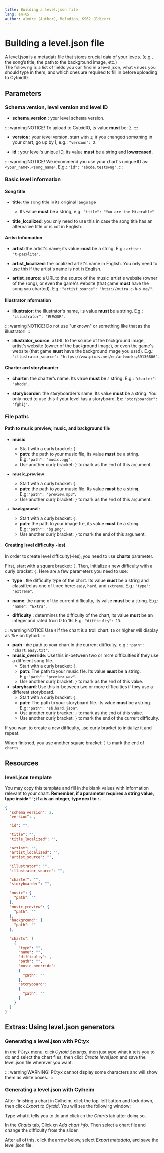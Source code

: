```yaml
---
title: Building a level.json file
lang: en-US
author: alxdre (Author), Melodion, KS62 (Editor)
---
```


# Building a level.json file

A level.json is a metadata file that stores crucial data of your levels. (e.g., the song’s title, the path to the background image, etc.)  
The following is a list of fields you can find in a level.json, what values you should type in them, and which ones are required to fill in before uploading to CytoidIO.

## Parameters

### Schema version, level version and level ID

- **schema_version** <Badge text="required" type="error"/>: your level schema version.

::: warning NOTICE!
To upload to CytoidIO, ts value **must** be: `2`.
::::

- **version** <Badge text="required" type="error"/>: your level version, start with `1`; if you changed something in your chart, go up by 1, e.g.: `"version": 2`.

- **id** <Badge text="required" type="error"/>: your level's unique ID, its value **must** be a string and **lowercased**.

::: warning NOTICE!
We recommend you use your chart's unique ID as: `<your_name>.<song_name>`. E.g.: `"id": "abcde.testsong"`.
:::

### Basic level information

#### Song title

- **title**: the song title in its original language
  - Its value **must** be a string, e.g.: `"title": "You are the Miserable"`

- **title_localized**: you only need to use this in case the song title has an alternative title or is not in English.

#### Artist information

- **artist**: the artist's name; its value **must** be a string. E.g.: `artist: "t+pazolite"`.

- **artist_localized**: the localized artist's name in English. You only need to use this if the artist's name is not in English.

- **artist_source**: a URL to the source of the music, artist's website (owner of the song), or even the game's website (that game **must** have the song you charted). E.g.: `"artist_source": "http://mutra.c-h-s.me/"`.

#### Illustrator information

- **illustrator**: the illustrator's name, Its value **must** be a string. E.g.: `"illustrator": "白祈QSR"`.

::: warning NOTICE!
Do not use "unknown" or something like that as the illustrator!
:::

- **illustrator_source**: a URL to the source of the background image, artist's website (owner of the background image), or even the game's website (that game **must** have the background image you used). E.g.: `"illustrator_source": "https://www.pixiv.net/en/artworks/69136806"`.

#### Charter and storyboarder

- **charter**: the charter's name. Its value **must** be a string. E.g.: `"charter": "abcde"`.

- **storyboarder**: the storyboarder's name. Its value **must** be a string. You only need to use this if your level has a storyboard. Ex: `"storyboarder": "fghij"`.

### File paths

#### Path to music preview, music, and background file

- **music** <Badge text="required" type="error"/>:
  - Start with a curly bracket: `{`.
  - **path**: the path to your music file, its value **must** be a string. E.g.:`"path": "music.ogg"`.
  - Use another curly bracket: `}` to mark as the end of this argument.

- **music_preview** <Badge text="required" type="error"/>:
  - Start with a curly bracket: `{`.
  - **path**: the path to your music file. Its value **must** be a string. E.g.:`"path": "preview.mp3"`.
  - Use another curly bracket: `}` to mark as the end of this argument.

- **background** <Badge text="required" type="error"/>:
  - Start with a curly bracket: `{`.
  - **path**: the path to your image file, its value **must** be a string. E.g.:`"path": "bg.png"`.
  - Use another curly bracket: `}` to mark the end of this argument.

#### Creating level difficulty(-ies)

In order to create level difficulty(-ies), you need to use  **charts** parameter.

First, start with a square bracket: `[`. Then, initialize a new difficulty with a curly bracket: `{`. Here are a few parameters you need to use:
- **type** <Badge text="required" type="error"/>: the difficulty type of the chart. Its value **must** be a string and classified as one of three here: `easy`, `hard`, and `extreme`. E.g.: `"type": "extreme"`.

- **name**: the name of the current difficulty, its value **must** be a string. E.g.: `"name": "Extra"`.

- **difficulty** <Badge text="required" type="error"/>: determines the difficulty of the chart, its value **must** be an integer and rated from 0 to 16. E.g.: `"difficulty": 13`.

::: warning NOTICE
Use `0` if the chart is a troll chart. `16` or higher will display as *15+* on Cytoid.
:::

- **path** <Badge text="required" type="error"/>: the path to your chart in the current difficulty, e.g.: `"path": "chart.easy.txt"`.
- **music_override**: Use this in-between two or more difficulties if they use a different song file.
  - Start with a curly bracket: `{`.
  - **path**: The path to your music file. Its value **must** be a string. E.g.:`"path": "preview.wav"`.
  - Use another curly bracket: `}` to mark as the end of this value.
- **storyboard**: Use this in-between two or more difficulties if they use a different storyboard.
  - Start with a curly bracket: `{`.
  - **path**: The path to your storyboard file. Its value **must** be a string. E.g.:`"path": "sb.hard.json"`.
  - Use another curly bracket: `}` to mark as the end of this value.
  - Use another curly bracket: `}` to mark the end of the current difficulty.
  
If you want to create a new difficulty, use curly bracket to initialize it and repeat.

When finished, you use another square bracket: `]` to mark the end of `charts`.

## Resources

### level.json template

You may copy this template and fill in the blank values with information relevant to your chart. **Remember, if a parameter requires a string value, type inside `""`; if a  is an integer, type next to `:`.**

```json
{
  "schema_version": 2,
  "version": ,

  "id": "",

  "title": "",
  "title_localized": "",

  "artist": "",
  "artist_localized": "",
  "artist_source": "",

  "illustrator": "",
  "illustrator_source": "",

  "charter": "",
  "storyboarder": "",

  "music": {
    "path": ""
  },
  "music_preview": {
    "path": ""
  },
  "background": {
    "path": ""
  },

  "charts": [
    {
      "type": "",
      "name": "",
      "difficulty": ,      
      "path": "",
      "music_override":
      {
        "path": ""
      },
      "storyboard":
      {
        "path": ""
      }
    }
  ]
}
```

## Extras: Using level.json generators

### Generating a level.json with PCtyx

In the PCtyx menu, click *Cytoid Settings*, then just type what it tells you to do and select the chart files, then click *Create level.json* and save the level.json file wherever you want.
<!--
![PCtyx level.json generator](./_sources_level.json.md/pctyx.jpg)
-->
::: warning WARNING!
PCtyx cannot display some characters and will show them as white boxes.
:::

### Generating a level.json with Cylheim

After finishing a chart in Cylheim, click the top-left button and look down, then click *Export to Cytoid*. You will see the following window:
<!--
![Cylheim's Cytoid Level Compiler](./_sources_level.json.md/cyl1.png)
-->
Type what it tells you to do and click on the *Charts* tab after doing so.

In the *Charts* tab, Click on *Add chart info*. Then select a chart file and change the difficulty from the slider.
<!--
![Charts](./_sources_level.json.md/cyl2.png)
-->
After all of this, click the arrow below, select *Export metadata*, and save the level.json file.
<!--
![Export metadata](./_sources_level.json.md/export_cyl.png)
-->
